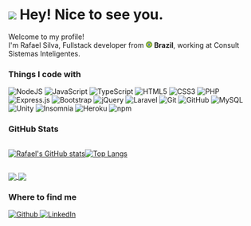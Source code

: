 <h1><img src="https://emojis.slackmojis.com/emojis/images/1531849430/4246/blob-sunglasses.gif?1531849430" width="30"/> Hey! Nice to see you.</h1>
<p>Welcome to my profile! </br> I'm Rafael Silva, Fullstack developer from <img src="./src/brazil.png" width="13"/> <b>Brazil</b>, working at Consult Sistemas Inteligentes.</p>

<h3>Things I code with</h3>
<p>
    <img height="20" alt="NodeJS" src="https://img.shields.io/badge/node.js-%2343853D.svg?style=for-the-badge&logo=node-dot-js&logoColor=white"/>
    <img height="20" alt="JavaScript" src="https://img.shields.io/badge/javascript-%23323330.svg?style=for-the-badge&logo=javascript&logoColor=%23F7DF1E"/>
    <img height="20" alt="TypeScript" src="https://img.shields.io/badge/typescript-%23007ACC.svg?style=for-the-badge&logo=typescript&logoColor=white"/>
    <img height="20" alt="HTML5" src="https://img.shields.io/badge/html5-%23E34F26.svg?style=for-the-badge&logo=html5&logoColor=white"/>
    <img height="20" alt="CSS3" src="https://img.shields.io/badge/css3-%231572B6.svg?style=for-the-badge&logo=css3&logoColor=white"/>
    <img height="20" alt="PHP" src="https://img.shields.io/badge/php-%23777BB4.svg?style=for-the-badge&logo=php&logoColor=white"/>
    <img height="20" alt="Express.js" src="https://img.shields.io/badge/express.js-%23404d59.svg?style=for-the-badge&logo=express&logoColor=%2361DAFB"/>
    <img height="20" alt="Bootstrap" src="https://img.shields.io/badge/bootstrap-%23563D7C.svg?style=for-the-badge&logo=bootstrap&logoColor=white"/>
    <img height="20" alt="jQuery" src="https://img.shields.io/badge/jquery-%230769AD.svg?style=for-the-badge&logo=jquery&logoColor=white"/>
    <img height="20" alt="Laravel" src="https://img.shields.io/badge/laravel-%23FF2D20.svg?style=for-the-badge&logo=laravel&logoColor=white"/>
    <img height="20" alt="Git" src="https://img.shields.io/badge/git-%23F05033.svg?style=for-the-badge&logo=git&logoColor=white"/>
    <img height="20" alt="GitHub" src="https://img.shields.io/badge/github-%23121011.svg?style=for-the-badge&logo=github&logoColor=white"/>
    <img height="20" alt="MySQL" src="https://img.shields.io/badge/mysql-%2300f.svg?style=for-the-badge&logo=mysql&logoColor=white"/>
    <img height="20" alt="Unity" src="https://img.shields.io/badge/unity-%23000000.svg?style=for-the-badge&logo=unity&logoColor=white"/>
    <img height="20" alt="Insomnia" src="https://img.shields.io/badge/-Insomnia-5849BE?style=flat-square&logo=insomnia&logoColor=white" />
    <img height="20" alt="Heroku" src="https://img.shields.io/badge/-Heroku-430098?style=flat-square&logo=heroku&logoColor=white" />
    <img height="20" alt="npm" src="https://img.shields.io/badge/-NPM-CB3837?style=flat-square&logo=npm&logoColor=white" />
</p>

<h3>GitHub Stats</h3>
<p>
<div style="display:flex!important;">
    
[![Rafael's GitHub stats](https://github-readme-stats.vercel.app/api?username=RafaelFelps&layout=compact)](https://github-readme-stats.vercel.app/api?username=RafaelFelps)

[![Top Langs](https://github-readme-stats.vercel.app/api/top-langs/?username=RafaelFelps&layout=compact)](https://github-readme-stats.vercel.app/api/top-langs/?username=RafaelFelps&layout=compact)

</div>
</p>

<a href="https://github.com/anuraghazra/github-readme-stats">
  <img align="center" src="https://github-readme-stats.vercel.app/api/pin/?username=anuraghazra&repo=github-readme-stats" />
</a>
<a href="https://github.com/anuraghazra/convoychat">
  <img align="center" src="https://github-readme-stats.vercel.app/api/pin/?username=anuraghazra&repo=convoychat" />
</a>


<h3>Where to find me</h3>
<p>
    <a href="https://github.com/RafaelFelps" target="_blank">
        <img alt="Github" src="https://img.shields.io/badge/GitHub-%2312100E.svg?&style=for-the-badge&logo=Github&logoColor=white" />
    </a> 
    <a href="https://www.linkedin.com/in/rafael-felipe-da-silva-37a782186/" target="_blank">
        <img alt="LinkedIn" src="https://img.shields.io/badge/linkedin-%230077B5.svg?style=for-the-badge&logo=linkedin&logoColor=white"/>
    </a> 
</p>

